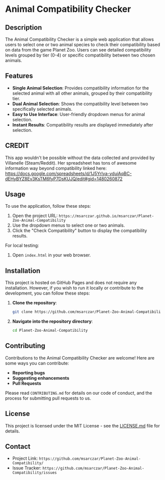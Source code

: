 # Animal Compatibility Checker

## Description
The Animal Compatibility Checker is a simple web application that allows users to select one or two animal species to check their compatibility based on data from the game Planet Zoo. Users can see detailed compatibility levels grouped by tier (0-4) or specific compatibility between two chosen animals.

## Features
- **Single Animal Selection**: Provides compatibility information for the selected animal with all other animals, grouped by their compatibility tier.
- **Dual Animal Selection**: Shows the compatibility level between two specifically selected animals.
- **Easy to Use Interface**: User-friendly dropdown menus for animal selection.
- **Instant Results**: Compatibility results are displayed immediately after selection.

## CREDIT
This app wouldn't be possible without the data collected and provided by Villanelle (Steam/Reddit). 
Her spreadsheet has tons of awesome information way beyond compatibility linked here: 
https://docs.google.com/spreadsheets/d/1J5YrIya-yduiAqBC-dEHyBYZ8Ev3KsTM6fyP7DsKUJQ/edit#gid=1480260872

## Usage
To use the application, follow these steps:
1. Open the project URL: `https://msarczar.github.io/msarczar/Planet-Zoo-Animal-Compatibility`
2. Use the dropdown menus to select one or two animals.
3. Click the "Check Compatibility" button to display the compatibility results.

For local testing:
1. Open `index.html` in your web browser.

## Installation
This project is hosted on GitHub Pages and does not require any installation. However, if you wish to run it locally or contribute to the development, you can follow these steps:

1. **Clone the repository**:
    ```bash
    git clone https://github.com/msarczar/Planet-Zoo-Animal-Compatibility.git
    ```
2. **Navigate into the repository directory**:
    ```bash
    cd Planet-Zoo-Animal-Compatibility
    ```

## Contributing
Contributions to the Animal Compatibility Checker are welcome! Here are some ways you can contribute:
- **Reporting bugs**
- **Suggesting enhancements**
- **Pull Requests**

Please read `CONTRIBUTING.md` for details on our code of conduct, and the process for submitting pull requests to us.

## License
This project is licensed under the MIT License - see the [LICENSE.md](LICENSE.md) file for details.

## Contact
- Project Link: `https://github.com/msarczar/Planet-Zoo-Animal-Compatibility/`
- Issue Tracker: `https://github.com/msarczar/Planet-Zoo-Animal-Compatibility/issues`

